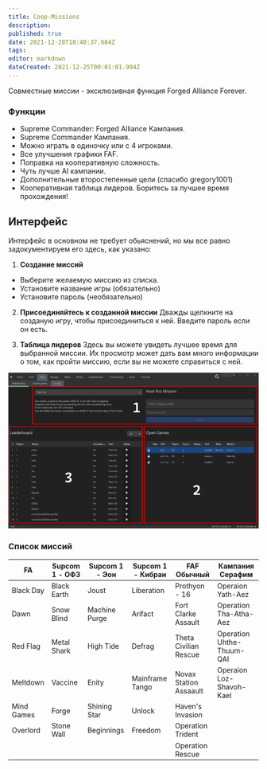 ```yaml
---
title: Coop-Missions
description: 
published: true
date: 2021-12-28T18:40:37.684Z
tags: 
editor: markdown
dateCreated: 2021-12-25T00:01:01.994Z
---
```


Совместные миссии - эксклюзивная функция Forged Alliance Forever.

### Функции
- Supreme Commander: Forged Alliance Кампания.
- Supreme Commander Кампания.
- Можно играть в одиночку или с 4 игроками.
- Все улучшения графики FAF.
- Поправка на кооперативную сложность.
- Чуть лучше AI кампании.
- Дополнительные второстепенные цели (спасибо gregory1001)
- Кооперативная таблица лидеров. Боритесь за лучшее время прохождения!
## Интерфейс
Интерфейс в основном не требует обьяснений, но мы все равно задокументируем его здесь, как указано:

1) **Создание миссий**
- Выберите желаемую миссию из списка.
- Установите название игры (обязательно)
- Установите пароль (необязательно)

2) **Присоединяйтесь к созданной миссии**
Дважды щелкните на созданую игру, чтобы присоединиться к ней. Введите пароль если он есть.

3) **Таблица лидеров**
Здесь вы можете увидеть лучшее время для выбранной миссии. Их просмотр может дать вам много информации о том, как пройти миссию, если вы не можете справиться с ней.

![coop-missions.png](/coop-missions.png)

### Список миссий

| FA         	| Supcom 1 - ОФЗ 	| Supcom 1 - Эон 	| Supcom 1 - Кибран 	| FAF Обычный            	| Кампания Серафим         	|
|------------	|----------------	|-----------------	|-------------------	|------------------------	|---------------------------	|
| Black Day  	| Black Earth    	| Joust           	| Liberation        	| Prothyon - 16          	| Operaion Yath-Aez         	|
| Dawn       	| Snow Blind     	| Machine Purge   	| Arifact           	| Fort Clarke Assault    	| Operation Tha-Atha-Aez    	|
| Red Flag   	| Metal Shark    	| High Tide       	| Defrag            	| Theta Civilian Rescue  	| Operation Uhthe-Thuum-QAI 	|
| Meltdown   	| Vaccine        	| Enity           	| Mainframe Tango   	| Novax Station Assaault 	| Operaion Loz-Shavoh-Kael  	|
| Mind Games 	| Forge          	| Shining Star    	| Unlock            	| Haven's Invasion       	|                           	|
| Overlord   	| Stone Wall     	| Beginnings      	| Freedom           	| Operation Trident      	|                           	|
|            	|                	|                 	|                   	| Operation Rescue       	|                           	|